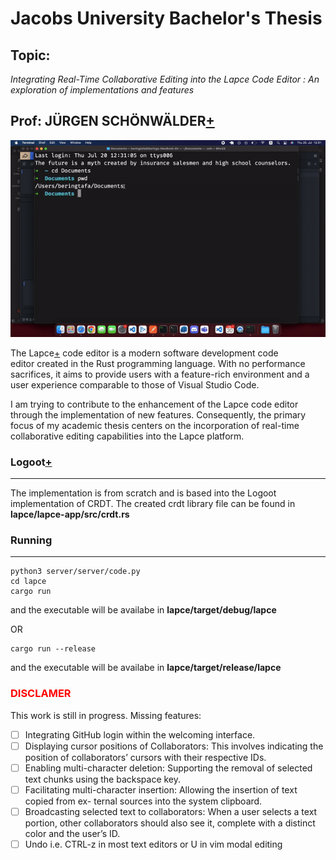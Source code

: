 # Jacobs University Bachelor's Thesis 
## Topic:
*Integrating Real-Time Collaborative Editing into the Lapce Code Editor : An exploration of implementations and features*
## Prof: JÜRGEN SCHÖNWÄLDER[+](https://www.beadg.de/js/)

![Alt Text](lapce_gif.gif)

The Lapce[+](https://lapce.dev) code editor is a modern software development code editor created in the Rust programming language. With no performance sacrifices, it aims to provide users with a feature-rich environment and a user experience comparable to those of Visual Studio Code.

I am trying to contribute to the enhancement of the Lapce code editor through the implementation of new features. Consequently, the primary focus of my academic thesis centers on the incorporation of real-time collaborative editing capabilities into the Lapce platform.


### Logoot[+](https://inria.hal.science/inria-00432368/document)
----------------------------------------------------
The implementation is from scratch and is based into the Logoot implementation of CRDT.
The created crdt library file can be found in **lapce/lapce-app/src/crdt.rs**
### Running
----------------------------------------------------

```
python3 server/server/code.py
cd lapce
cargo run
```
and the executable will be availabe in **lapce/target/debug/lapce**

OR
```
cargo run --release
```
and the executable will be availabe in **lapce/target/release/lapce**

### <span style="color: red;"> DISCLAMER </apan> 
This work is still in progress. Missing features: 
- [ ] Integrating GitHub login within the welcoming interface.
- [ ] Displaying cursor positions of Collaborators: This involves indicating the position of collaborators’ cursors with their respective IDs.
- [ ] Enabling multi-character deletion: Supporting the removal of selected text chunks using the backspace key.
- [ ] Facilitating multi-character insertion: Allowing the insertion of text copied from ex- ternal sources into the system clipboard.
- [ ] Broadcasting selected text to collaborators: When a user selects a text portion, other collaborators should also see it, complete with a distinct color and the user’s ID.
- [ ] Undo i.e. CTRL-z in most text editors or U in vim modal editing
